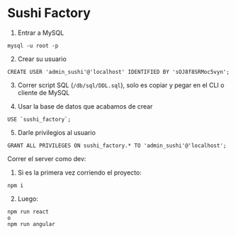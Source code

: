 # Sushi Factory

1. Entrar a MySQL
```
mysql -u root -p
```

2. Crear su usuario
```
CREATE USER 'admin_sushi'@'localhost' IDENTIFIED BY 'sOJ8f8SRMoc5vyn';
```

3. Correr script SQL (`/db/sql/DDL.sql`), solo es copiar y pegar en el CLI o cliente de MySQL

4. Usar la base de datos que acabamos de crear
```
USE `sushi_factory`;
```

5. Darle privilegios al usuario
```
GRANT ALL PRIVILEGES ON sushi_factory.* TO 'admin_sushi'@'localhost';
```

Correr el server como dev:
1. Si es la primera vez corriendo el proyecto:
```
npm i
```
2. Luego:
```
npm run react
o
npm run angular
```
